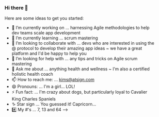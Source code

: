 ### Hi there 👋

Here are some ideas to get you started:

- 🔭 I’m currently working on ... harnessing Agile methodologies to help dev teams scale app development
- 🌱 I’m currently learning ... scrum mastering
- 👯 I’m looking to collaborate with ... devs who are interested in using the @ protocol to develop their amazing app ideas ~ we have a great platform and I'd be happy to help you
- 🤔 I’m looking for help with ... any tips and tricks on Agile scrum mastering 
- 💬 Ask me about ... anything health and wellness ~ I'm also a certified holistic health coach
- 📫 How to reach me: ... kims@atsign.com
- 😄 Pronouns: ... I'm a girl... LOL!
- ⚡ Fun fact: ... I'm crazy about dogs, but particularly loyal to Cavalier King Charles Spaniels
- ♑️ Star sign ... You guessed it!  Capricorn...
- #️⃣ My #'s ... 7, 13 and 64
-->
